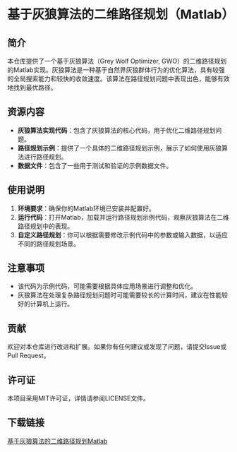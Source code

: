 # 基于灰狼算法的二维路径规划（Matlab）

## 简介
本仓库提供了一个基于灰狼算法（Grey Wolf Optimizer, GWO）的二维路径规划的Matlab实现。灰狼算法是一种基于自然界灰狼群体行为的优化算法，具有较强的全局搜索能力和较快的收敛速度。该算法在路径规划问题中表现出色，能够有效地找到最优路径。

## 资源内容
- **灰狼算法实现代码**：包含了灰狼算法的核心代码，用于优化二维路径规划问题。
- **路径规划示例**：提供了一个具体的二维路径规划示例，展示了如何使用灰狼算法进行路径规划。
- **数据文件**：包含了一些用于测试和验证的示例数据文件。

## 使用说明
1. **环境要求**：确保你的Matlab环境已安装并配置好。
2. **运行代码**：打开Matlab，加载并运行路径规划示例代码，观察灰狼算法在二维路径规划中的表现。
3. **自定义路径规划**：你可以根据需要修改示例代码中的参数或输入数据，以适应不同的路径规划场景。

## 注意事项
- 该代码为示例代码，可能需要根据具体应用场景进行调整和优化。
- 灰狼算法在处理复杂路径规划问题时可能需要较长的计算时间，建议在性能较好的计算机上运行。

## 贡献
欢迎对本仓库进行改进和扩展。如果你有任何建议或发现了问题，请提交Issue或Pull Request。

## 许可证
本项目采用MIT许可证，详情请参阅LICENSE文件。

## 下载链接

[基于灰狼算法的二维路径规划Matlab](https://pan.quark.cn/s/a96c4c4b56d3)